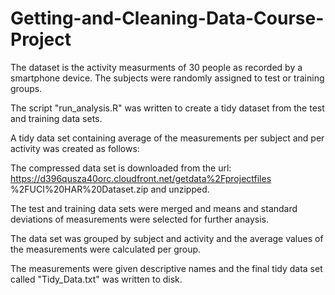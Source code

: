 # Getting-and-Cleaning-Data-Course-Project
The dataset is the activity measurments of 30 people as recorded by a smartphone device. The subjects were randomly 
assigned to test or training groups.

The script "run_analysis.R" was written to create a tidy dataset from the test and training data sets.

A tidy data set containing average of the measurements per subject and per activity was created as follows:

The compressed data set is downloaded from the url: https://d396qusza40orc.cloudfront.net/getdata%2Fprojectfiles
%2FUCI%20HAR%20Dataset.zip and unzipped.

The test and training data sets were merged and means and standard deviations of measurements were selected for 
further anaysis.

The data set was grouped by subject and activity and the average values of the measurements were calculated per group.

The measurements were given descriptive names and the final tidy data set called "Tidy_Data.txt" was written to disk.
